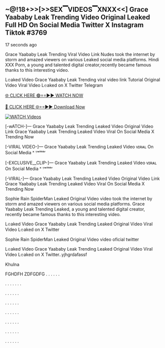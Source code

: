 ## ~@!18+>>[>>SEX▔VIDEOS▔XNXX<<] Grace Yaababy Leak Trending Video Original Leaked Full HD On Social Media Twitter X Instagram Tiktok #3769

17 seconds ago

Grace Yaababy Leak Trending Viral Video Link Nudes took the internet by storm and amazed viewers on various Leaked social media platforms. Hindi XXX Porn, a young and talented digital creator,recently became famous thanks to this interesting video.

L𝚎aked Video Grace Yaababy Leak Trending viral video link Tutorial Original Video Viral Video L𝚎aked on X Twitter Telegram

[🌐 CLICK HERE 🟢==►► WATCH NOW](https://dekho-ki-hoy-07-2k25.blogspot.com/2025/01/viral-tv.html)

[🔴 CLICK HERE 🌐==►► Download Now](https://dekho-ki-hoy-07-2k25.blogspot.com/2025/01/viral-tv.html)

[![WATCH Videos](https://i.imgur.com/ydURGbz.png)](https://dekho-ki-hoy-07-2k25.blogspot.com/2025/01/viral-tv.html)

[-wATCH-]— Grace Yaababy Leak Trending Leaked Video Original Video Link Grace Yaababy Leak Trending Leaked Video Viral On Social Media X Trending Now

[-VIRAL VIDEO-]— Grace Yaababy Leak Trending Leaked Video ᴠɪʀᴀʟ On Social Media ˣ ᵀʷⁱᵗᵗᵉʳ

[-EXCLUSIVE__CLIP-]— Grace Yaababy Leak Trending Leaked Video ᴠɪʀᴀʟ On Social Media ˣ ᵀʷⁱᵗᵗᵉʳ

[-VIRAL-]— Grace Yaababy Leak Trending Leaked Video Original Video Link Grace Yaababy Leak Trending Leaked Video Viral On Social Media X Trending Now

Sophie Rain SpiderMan Leaked Original Video video took the internet by storm and amazed viewers on various social media platforms. Grace Yaababy Leak Trending Leaked, a young and talented digital creator, recently became famous thanks to this interesting video.

L𝚎aked Video Grace Yaababy Leak Trending Leaked Original Video Viral Video L𝚎aked on X Twitter

Sophie Rain SpiderMan Leaked Original Video video oficial twitter

L𝚎aked Video Grace Yaababy Leak Trending Leaked Original Video Viral Video L𝚎aked on X Twitter..yjhgrdafassf

Khulna

FGHDFH ZDFGDFG
.
.
.
.
.
.

.
.
.
.
.
.
.

.
.
.
.
.
.

.
.
.
.
.
.

.
.
.
.
.
.

.
.
.
.
.
.

.
.
.
.
.
.

.
.
.
.
.
.